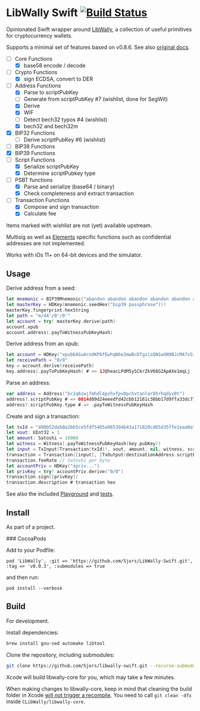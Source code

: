 # LibWally Swift [![Build Status](https://travis-ci.com/Sjors/libwally-swift.svg?branch=master)](https://travis-ci.com/Sjors/libwally-swift)

Opinionated Swift wrapper around [LibWally](https://github.com/ElementsProject/libwally-core),
a collection of useful primitives for cryptocurrency wallets.

Supports a minimal set of features based on v0.8.6. See also [original docs](https://wally.readthedocs.io/en/release_0.8.6).

- [ ] Core Functions
  - [x] base58 encode / decode
- [ ] Crypto Functions
  - [x] sign ECDSA, convert to DER
- [ ] Address Functions
  - [x] Parse to scriptPubKey
  - [ ] Generate from scriptPubKey #7 (wishlist, done for SegWit)
  - [x] Derive
  - [x] WIF
  - [ ] Detect bech32 typos #4 (wishlist)
  - [x] bech32 and bech32m
- [x] BIP32 Functions
  - [ ] Derive scriptPubKey #6 (wishlist)
- [ ] BIP38 Functions
- [x] BIP39 Functions
- [ ] Script Functions
  - [x] Serialize scriptPubKey
  - [x] Determine scriptPubkey type
- [ ] PSBT functions
  - [x] Parse and serialize (base64 / binary)
  - [x] Check completeness and extract transaction
- [ ] Transaction Functions
  - [x] Compose and sign transaction
  - [x] Calculate fee

Items marked with wishlist are not (yet) available upstream.

Multisig as well as [Elements](https://blockstream.com/elements/) specific functions such as confidential addresses are not implemented.

Works with iOs 11+ on 64-bit devices and the simulator.

## Usage

Derive address from a seed:

```swift
let mnemonic = BIP39Mnemonic("abandon abandon abandon abandon abandon abandon abandon abandon abandon abandon abandon about")
let masterKey = HDKey(mnemonic.seedHex("bip39 passphrase"))!
masterKey.fingerprint.hexString
let path = "m/44'/0'/0'"
let account = try! masterKey.derive(path)
account.xpub
account.address(.payToWitnessPubKeyHash)
```

Derive address from an xpub:

```swift
let account = HDKey("xpub6ASuArnXKPbfEwhqN6e3mwBcDTgzisQN1wXN9BJcM47sSikHjJf3UFHKkNAWbWMiGj7Wf5uMash7SyYq527Hqck2AxYysAA7xmALppuCkwQ")
let receivePath = "0/0"
key = account.derive(receivePath)
key.address(.payToPubKeyHash) # => 1JQheacLPdM5ySCkrZkV66G2ApAXe1mqLj
```

Parse an address:

```swift
var address = Address("bc1q6zwjfmhdl4pvhvfpv8pchvtanlar8hrhqdyv0t")
address?.scriptPubKey # => 0014d09d24eeedfd42cbb12161c38bb17d9ffa33dc77
address?.scriptPubKey.type # => .payToWitnessPubKeyHash
```

Create and sign a transaction:

```swift
let txId = "400b52dab0a2bb5ce5fdf5405a965394b43a171828cd65d35ffe1eaa0a79a5c4"
let vout: UInt32 = 1
let amount: Satoshi = 10000
let witness = Witness(.payToWitnessPubKeyHash(key.pubKey))
let input = TxInput(Transaction(txId)!, vout, amount, nil, witness, scriptPubKey)!
transaction = Transaction([input], [TxOutput(destinationAddress.scriptPubKey, amount - 110)])
transaction.feeRate // Satoshi per byte
let accountPriv = HDKey("xpriv...")
let privKey = try! accountPriv.derive("0/0")
transaction.sign([privKey])
transaction.description # transaction hex
```

See also the included [Playground](/DemoPlayground.playground/Contents.swift) and [tests](/LibWallyTests).

## Install

As part of a project.

### CocoaPods

Add to your Podfile:
```
pod 'LibWally', :git => 'https://github.com/Sjors/LibWally-Swift.git', :tag => 'v0.0.3', :submodules => true
```

and then run:
```
pod install --verbose
```

## Build

For development.

Install dependencies:

```sh
brew install gnu-sed automake libtool
```

Clone the repository, including submodules:

```sh
git clone https://github.com/Sjors/libwally-swift.git --recurse-submodules
```

Xcode will build libwally-core for you, which may take a few minutes.

When making changes to libwally-core, keep in mind that cleaning the build folder
in Xcode [will not trigger a recompile](https://github.com/Sjors/libwally-swift/pull/82#issuecomment-1327837562). You need to call `git clean -dfx` inside `CLibWally/libwally-core`.